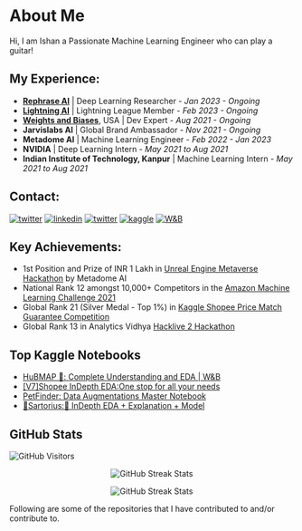 # About Me
Hi, I am Ishan a Passionate Machine Learning Engineer who can play a guitar!

## My Experience:
  
- [**Rephrase AI**](https://www.rephrase.ai/) | Deep Learning Researcher - *Jan 2023 - Ongoing*
- [**Lightning AI**](https://lightning.ai/) | Lightning League Member - *Feb 2023 - Ongoing*
- [**Weights and Biases**](wandb.ai), USA | Dev Expert - *Aug 2021 - Ongoing*  
- **Jarvislabs AI** | Global Brand Ambassador - *Nov 2021 - Ongoing*  
- **Metadome AI** | Machine Learning Engineer - *Feb 2022 - Jan 2023*
- **NVIDIA** | Deep Learning Intern - *May 2021 to Aug 2021*                                 
- **Indian Institute of Technology, Kanpur** | Machine Learning Intern - *May 2021 to Aug 2021*                       

## Contact:

<a href="mailto:ishandutta0098@gmail.com" target="_blank"><img src="https://img.shields.io/badge/Gmail-D14836?style=for-the-badge&logo=gmail&logoColor=white" alt="twitter"></a>
<a href="https://www.linkedin.com/in/ishandutta0098/" target="_blank"><img src="https://img.shields.io/badge/LinkedIn-0077B5?style=for-the-badge&logo=linkedin&logoColor=white" alt="linkedin"></a>
<a href="https://twitter.com/ishandutta0098" target="_blank"><img src="https://img.shields.io/badge/Twitter-1DA1F2?style=for-the-badge&logo=twitter&logoColor=white" alt="twitter"></a>
<a href="https://www.kaggle.com/ishandutta" target="_blank"><img src="https://img.shields.io/badge/Kaggle-20BEFF?style=for-the-badge&logo=Kaggle&logoColor=white" alt="kaggle"></a>
<a href="https://wandb.ai/ishandutta" target="_blank"><img src="https://img.shields.io/badge/Weights_&_Biases-FFBE00?style=for-the-badge&logo=WeightsAndBiases&logoColor=white" alt="W&B"></a>

## Key Achievements:
- 1st Position and Prize of INR 1 Lakh in [Unreal Engine Metaverse Hackathon](https://www.linkedin.com/feed/update/urn:li:activity:6963713338170060800/?updateEntityUrn=urn%3Ali%3Afs_updateV2%3A%28urn%3Ali%3Aactivity%3A6963713338170060800%2CFEED_DETAIL%2CEMPTY%2CDEFAULT%2Cfalse%29) by Metadome AI
- National Rank 12 amongst 10,000+ Competitors in the [Amazon Machine Learning Challenge 2021](https://www.hackerearth.com/login/?next=/challenges/competitive/amazon-ml-challenge/instructions/)
- Global Rank 21 (Silver Medal - Top 1%) in [Kaggle Shopee Price Match Guarantee Competition](https://www.kaggle.com/competitions/shopee-product-matching/overview)
- Global Rank 13 in Analytics Vidhya [Hacklive 2 Hackathon](https://www.kaggle.com/competitions/shopee-product-matching/overview)

## Top Kaggle Notebooks
- [HuBMAP 🧠: Complete Understanding and EDA | W&B](https://www.kaggle.com/code/ishandutta/hubmap-complete-understanding-and-eda-w-b)
- [[V7]Shopee InDepth EDA:One stop for all your needs](https://www.kaggle.com/code/ishandutta/v7-shopee-indepth-eda-one-stop-for-all-your-needs)
- [PetFinder: Data Augmentations Master Notebook](https://www.kaggle.com/code/ishandutta/petfinder-data-augmentations-master-notebook)
- [🧬Sartorius:🧬 InDepth EDA + Explanation + Model](https://www.kaggle.com/code/ishandutta/sartorius-indepth-eda-explanation-model)

## GitHub Stats

<p>
    <img class="center" alt="GitHub Visitors" src="https://visitor-badge.laobi.icu/badge?page_id=ishandutta0098.ishandutta0098"/>
</p>

<p align="center"> 
    <img src="https://github-readme-streak-stats.herokuapp.com?user=ishandutta0098&amp;theme=leafy&amp;date_format=blueberry_duo&date_format=j%20M%5B%20Y%5D&amp;ring=047884&amp;sideNums=06ACBD&amp;dates=06ACBD&amp;currStreakNum=08E8FF&amp;currStreakLabel=08E8FF&amp;background=ffffff00&amp;hide_border=true" alt="GitHub Streak Stats"/>
    <br>
</p>
 
 <p align="center"> 
    <img src="https://github-readme-stats.vercel.app/api?username=ishandutta0098&count_private=true&show_icons=true&count_private=true" alt="GitHub Streak Stats"/>
    <br>
</p>

Following are some of the repositories that I have contributed to and/or contribute to.
